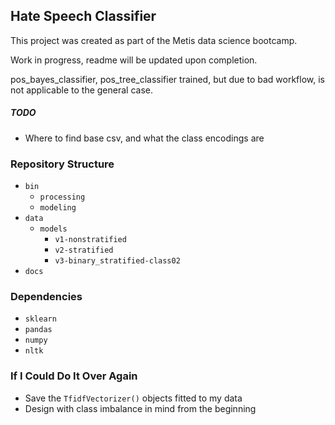 ## Hate Speech Classifier  

This project was created as part of the Metis data science bootcamp.

Work in progress, readme will be updated upon completion.

pos_bayes_classifier, pos_tree_classifier trained, but due to bad workflow, is not applicable to the general case.

##### TODO
* Where to find base csv, and what the class encodings are

### Repository Structure
* `bin`
    * `processing`
    * `modeling`
* `data`
    * `models`
        * `v1-nonstratified`
        * `v2-stratified`
        * `v3-binary_stratified-class02`
* `docs`


### Dependencies
* `sklearn`
* `pandas`
* `numpy`
* `nltk`

### If I Could Do It Over Again
* Save the `TfidfVectorizer()` objects fitted to my data
* Design with class imbalance in mind from the beginning